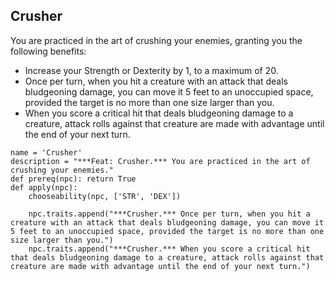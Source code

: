 ## Crusher
You are practiced in the art of crushing your enemies, granting you the following benefits:

* Increase your Strength or Dexterity by 1, to a maximum of 20.
* Once per turn, when you hit a creature with an attack that deals bludgeoning damage, you can move it 5 feet to an unoccupied space, provided the target is no more than one size larger than you.
* When you score a critical hit that deals bludgeoning damage to a creature, attack rolls against that creature are made with advantage until the end of your next turn.

```
name = 'Crusher'
description = "***Feat: Crusher.*** You are practiced in the art of crushing your enemies."
def prereq(npc): return True
def apply(npc):
    chooseability(npc, ['STR', 'DEX'])

    npc.traits.append("***Crusher.*** Once per turn, when you hit a creature with an attack that deals bludgeoning damage, you can move it 5 feet to an unoccupied space, provided the target is no more than one size larger than you.")
    npc.traits.append("***Crusher.*** When you score a critical hit that deals bludgeoning damage to a creature, attack rolls against that creature are made with advantage until the end of your next turn.")
```

